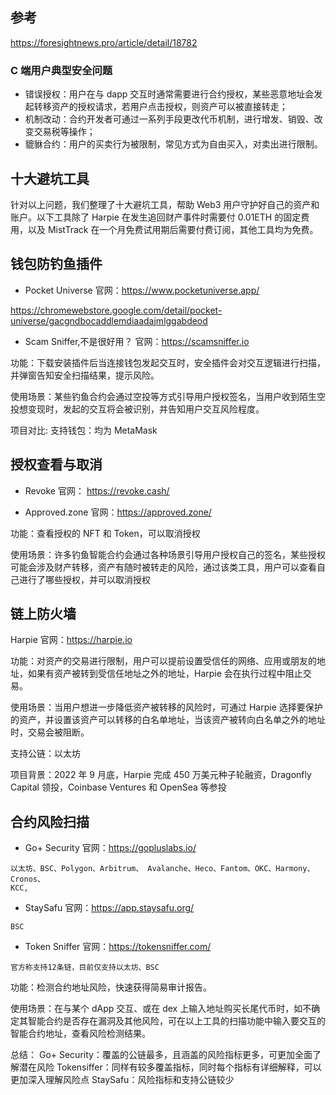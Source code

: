 ## 参考
https://foresightnews.pro/article/detail/18782

### C 端用户典型安全问题
* 错误授权：用户在与 dapp 交互时通常需要进行合约授权，某些恶意地址会发起转移资产的授权请求，若用户点击授权，则资产可以被直接转走；
* 机制改动：合约开发者可通过一系列手段更改代币机制，进行增发、销毁、改变交易税等操作；
* 貔貅合约：用户的买卖行为被限制，常见方式为自由买入，对卖出进行限制。

## 十大避坑工具
针对以上问题，我们整理了十大避坑工具，帮助 Web3 用户守护好自己的资产和账户。以下工具除了 Harpie 在发生追回财产事件时需要付 0.01ETH 的固定费用，以及 MistTrack 在一个月免费试用期后需要付费订阅，其他工具均为免费。

## 钱包防钓鱼插件
* Pocket Universe
官网：https://www.pocketuniverse.app/

https://chromewebstore.google.com/detail/pocket-universe/gacgndbocaddlemdiaadajmlggabdeod

* Scam Sniffer,不是很好用？
官网：https://scamsniffer.io

功能：下载安装插件后当连接钱包发起交互时，安全插件会对交互逻辑进行扫描，并弹窗告知安全扫描结果，提示风险。

使用场景：某些钓鱼合约会通过空投等方式引导用户授权签名，当用户收到陌生空投想变现时，发起的交互将会被识别，并告知用户交互风险程度。

项目对比:
支持钱包：均为 MetaMask

## 授权查看与取消
* Revoke
官网：
https://revoke.cash/

* Approved.zone
官网：https://approved.zone/

功能：查看授权的 NFT 和 Token，可以取消授权

使用场景：许多钓鱼智能合约会通过各种场景引导用户授权自己的签名，某些授权可能会涉及财产转移，资产有随时被转走的风险，通过该类工具，用户可以查看自己进行了哪些授权，并可以取消授权

## 链上防火墙
Harpie
官网：https://harpie.io

功能：对资产的交易进行限制，用户可以提前设置受信任的网络、应用或朋友的地址，如果有资产被转到受信任地址之外的地址，Harpie 会在执行过程中阻止交易。

使用场景：当用户想进一步降低资产被转移的风险时，可通过 Harpie 选择要保护的资产，并设置该资产可以转移的白名单地址，当该资产被转向白名单之外的地址时，交易会被阻断。

支持公链：以太坊

项目背景：2022 年 9 月底，Harpie 完成 450 万美元种子轮融资，Dragonfly Capital 领投，Coinbase Ventures 和 OpenSea 等参投

## 合约风险扫描
* Go+ Security
官网：https://gopluslabs.io/
```
以太坊、BSC、Polygon、Arbitrum、 Avalanche、Heco、Fantom、OKC、Harmony、Cronos、
KCC,
```

* StaySafu
官网：https://app.staysafu.org/
```
BSC
```

* Token Sniffer
官网：https://tokensniffer.com/
```
官方称支持12条链，目前仅支持以太坊、BSC
```

功能：检测合约地址风险，快速获得简易审计报告。

使用场景：在与某个 dApp 交互、或在 dex 上输入地址购买长尾代币时，如不确定其智能合约是否存在漏洞及其他风险，可在以上工具的扫描功能中输入要交互的智能合约地址，查看风险检测结果。

总结：
Go+ Security：覆盖的公链最多，且涵盖的风险指标更多，可更加全面了解潜在风险
Tokensiffer：同样有较多覆盖指标，同时每个指标有详细解释，可以更加深入理解风险点
StaySafu：风险指标和支持公链较少
